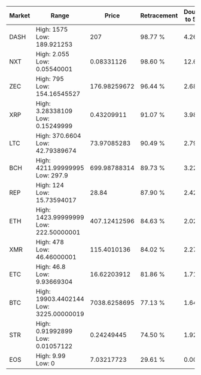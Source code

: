 | Market | Range | Price| Retracement | Doubles to 50% |
| --- | --- | --- | --- | --- |
| DASH | High: 1575<br />Low: 189.921253 | 207 | 98.77 % | 4.26 |
| NXT | High: 2.055<br />Low: 0.05540001 | 0.08331126 | 98.60 % | 12.67 |
| ZEC | High: 795<br />Low: 154.16545527 | 176.98259672 | 96.44 % | 2.68 |
| XRP | High: 3.28338109<br />Low: 0.15249999 | 0.43209911 | 91.07 % | 3.98 |
| LTC | High: 370.6604<br />Low: 42.79389674 | 73.97085283 | 90.49 % | 2.79 |
| BCH | High: 4211.99999995<br />Low: 297.9 | 699.98788314 | 89.73 % | 3.22 |
| REP | High: 124<br />Low: 15.73594017 | 28.84 | 87.90 % | 2.42 |
| ETH | High: 1423.99999999<br />Low: 222.50000001 | 407.12412596 | 84.63 % | 2.02 |
| XMR | High: 478<br />Low: 46.46000001 | 115.4010136 | 84.02 % | 2.27 |
| ETC | High: 46.8<br />Low: 9.93669304 | 16.62203912 | 81.86 % | 1.71 |
| BTC | High: 19903.4402144<br />Low: 3225.00000019 | 7038.6258695 | 77.13 % | 1.64 |
| STR | High: 0.91992899<br />Low: 0.01057122 | 0.24249445 | 74.50 % | 1.92 |
| EOS | High: 9.99<br />Low: 0 | 7.03217723 | 29.61 % | 0.00 |
